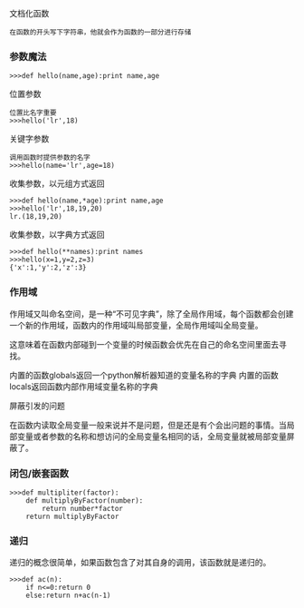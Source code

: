 
文档化函数
```
在函数的开头写下字符串，他就会作为函数的一部分进行存储
```

### 参数魔法
```
>>>def hello(name,age):print name,age
```

位置参数
```
位置比名字重要
>>>hello('lr',18)
```

关键字参数
```
调用函数时提供参数的名字
>>>hello(name='lr',age=18)
```

收集参数，以元组方式返回
```
>>>def hello(name,*age):print name,age
>>>hello('lr',18,19,20)
lr.(18,19,20)
```

收集参数，以字典方式返回
```
>>>def hello(**names):print names
>>>hello(x=1,y=2,z=3)
{'x':1,'y':2,'z':3}
```

### 作用域
作用域又叫命名空间，是一种“不可见字典”，除了全局作用域，每个函数都会创建一个新的作用域，函数内的作用域叫局部变量，全局作用域叫全局变量。

这意味着在函数内部碰到一个变量的时候函数会优先在自己的命名空间里面去寻找。

内置的函数globals返回一个python解析器知道的变量名称的字典
内置的函数locals返回函数内部作用域变量名称的字典

屏蔽引发的问题

在函数内读取全局变量一般来说并不是问题，但是还是有个会出问题的事情。当局部变量或者参数的名称和想访问的全局变量名相同的话，全局变量就被局部变量屏蔽了。


### 闭包/嵌套函数
```
>>>def multipliter(factor):
    def multiplyByFactor(number):
        return number*factor
    return multiplyByFactor
```

### 递归

递归的概念很简单，如果函数包含了对其自身的调用，该函数就是递归的。
```
>>>def ac(n):
    if n<=0:return 0
    else:return n+ac(n-1)
```
